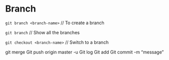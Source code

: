 # Branch
`git branch <branch-name>`                // To create a branch

`git branch`				                      // Show all the branches

`git checkout <branch-name>`		          // Switch to a branch


git merge <branch-name>
Git push origin master -u
Git log
Git add
Git commit -m “message”
